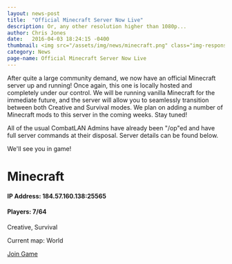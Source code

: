 ```yaml
---
layout: news-post
title:  "Official Minecraft Server Now Live"
description: Or, any other resolution higher than 1080p...
author: Chris Jones
date:   2016-04-03 18:24:15 -0400
thumbnail: <img src="/assets/img/news/minecraft.png" class="img-responsive">
category: News
page-name: Official Minecraft Server Now Live
---
```

After quite a large community demand, we now have an official Minecraft server up and running! Once again, this one is locally hosted and completely under our control. We will be running vanilla Minecraft for the immediate future, and the server will allow you to seamlessly transition between both Creative and Survival modes. We plan on adding a number of Minecraft mods to this server in the coming weeks. Stay tuned!

All of the usual CombatLAN Admins have already been "/op"ed and have full server commands at their disposal. Server details can be found below.

We'll see you in game!

<div class="jumbotron" id="minecraft" style="margin-bottom:50p;x">
    <h1>Minecraft </h1>
    <h4>IP Address: 184.57.160.138:25565</h4>
    <h4>Players: 7/64</h4>
    <p>Creative, Survival</p>
    <p>Current map: World</p>
    <p><a class="btn btn-default" role="button" href="#">Join Game</a></p>
</div>
